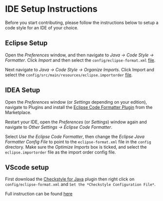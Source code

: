# IDE Setup Instructions

Before you start contributing, please follow the instructions below to setup a code style for an IDE of your choice.

## Eclipse Setup

Open the _Preferences_ window, and then navigate to _Java -> Code Style -> Formatter_.
Click _Import_ and then select the `config/eclipse-format.xml` [file](config/eclipse-format.xml).

Next navigate to _Java -> Code Style -> Organize Imports_.
Click Import and select the `config/src/main/resources/eclipse.importorder` [file](config/src/main/resources/eclipse.importorder).

## IDEA Setup

Open the _Preferences_ window (or _Settings_ depending on your edition), navigate to Plugins and install the [Eclipse Code Formatter Plugin](https://plugins.jetbrains.com/plugin/6546-eclipse-code-formatter) from the Marketplace.

Restart your IDE, open the _Preferences_ (or _Settings_) window again and navigate to _Other Settings -> Eclipse Code Formatter_.

Select _Use the Eclipse Code Formatter_, then change the _Eclipse Java Formatter Config File_ to point to the `eclipse-format.xml`
file in the `config` directory.
Make sure the _Optimize Imports_ box is ticked, and select the `eclipse.importorder` file as the import order config file.

## VScode setup

First download the [Checkstyle for Java](https://marketplace.visualstudio.com/items?itemName=shengchen.vscode-checkstyle) plugin 
then right click on `config/eclipse-format.xml` and `Set the *Checkstyle Configuration File*`.

Full instruction can be found [here](https://code.visualstudio.com/docs/java/java-linting)
